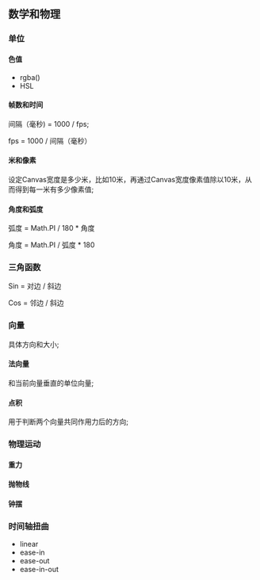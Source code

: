 ## 数学和物理

### 单位
        
#### 色值
* rgba()
* HSL

#### 帧数和时间

间隔（毫秒) = 1000 / fps;

fps = 1000 / 间隔（毫秒） 

#### 米和像素
设定Canvas宽度是多少米，比如10米，再通过Canvas宽度像素值除以10米，从而得到每一米有多少像素值;


#### 角度和弧度

弧度 = Math.PI / 180 * 角度

角度 = Math.PI / 弧度 * 180

### 三角函数

Sin = 对边 / 斜边

Cos = 邻边 / 斜边

### 向量
具体方向和大小;

#### 法向量
和当前向量垂直的单位向量;

#### 点积
用于判断两个向量共同作用力后的方向;

### 物理运动
        
#### 重力

#### 抛物线

#### 钟摆

### 时间轴扭曲

* linear
* ease-in
* ease-out
* ease-in-out